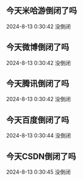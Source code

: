 ## 今天米哈游倒闭了吗

2024-8-13 0:30:42 没倒闭

## 今天微博倒闭了吗

2024-8-13 0:30:42 没倒闭

## 今天腾讯倒闭了吗

2024-8-13 0:30:42 没倒闭

## 今天百度倒闭了吗

2024-8-13 0:30:44 没倒闭

## 今天CSDN倒闭了吗

2024-8-13 0:30:45 没倒闭

